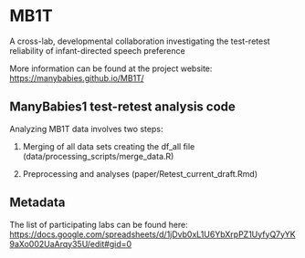 # MB1T

A cross-lab, developmental collaboration investigating the test-retest reliability of infant-directed speech preference

More information can be found at the project website:
https://manybabies.github.io/MB1T/

## ManyBabies1 test-retest analysis code

Analyzing MB1T data involves two steps:

1. Merging of all data sets creating the df_all file (data/processing_scripts/merge_data.R)

2. Preprocessing and analyses (paper/Retest_current_draft.Rmd)

## Metadata

The list of participating labs can be found here: https://docs.google.com/spreadsheets/d/1jDvb0xL1U6YbXrpPZ1UyfyQ7yYK9aXo002UaArqy35U/edit#gid=0

